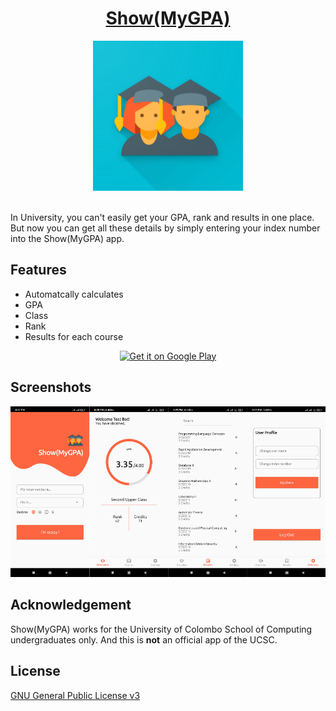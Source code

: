 <h1 align="center"><a href="https://play.google.com/store/apps/details?id=com.devstream.showmygpa">Show(MyGPA)</a></h1>
<p align="center"><a href='https://play.google.com/store/apps/details?id=com.devstream.showmygpa'><img height='240' src='https://github.com/UdithaIshan/ShowMyGPA-app/blob/main/screenshots/github_logo.png'/></a></p>

<br>
In University, you can't easily get your GPA, rank and results in one place. 
But now you can get all these details by simply entering your index number into the Show(MyGPA) app.

## Features
-  Automatcally calculates
 - GPA
 - Class
 - Rank
 - Results for each course

<p align="center"><a href='https://play.google.com/store/apps/details?id=com.devstream.showmygpa&pcampaignid=pcampaignidMKT-Other-global-all-co-prtnr-py-PartBadge-Mar2515-1'><img height='80' alt='Get it on Google Play' src='https://play.google.com/intl/en_us/badges/static/images/badges/en_badge_web_generic.png'/></a></p>

## Screenshots
<img src="https://github.com/UdithaIshan/ShowMyGPA-app/blob/main/screenshots/app_screens.png" />

## Acknowledgement
Show(MyGPA) works for the University of Colombo School of Computing undergraduates only. And this is **not** an official app of the UCSC.

## License

[GNU General Public License v3](https://github.com/UdithaIshan/ShowMyGPA-app/blob/main/LICENSE)
